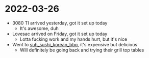 # 2022-03-26
- 3080 TI arrived yesterday, got it set up today
	- It's awesome, duh
- Lovesac arrived on Friday, got it set up today
	- Lotta fucking work and my hands hurt, but it's nice
- Went to [suh_sushi_korean_bbq](../Food/Restaurants/suh_sushi_korean_bbq.md), it's expensive but delicious
	- Will definitely be going back and trying their grill top tables